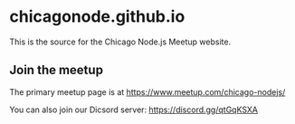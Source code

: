 # chicagonode.github.io

This is the source for the Chicago Node.js Meetup website.

## Join the meetup

The primary meetup page is at https://www.meetup.com/chicago-nodejs/

You can also join our Dicsord server: https://discord.gg/qtGqKSXA
